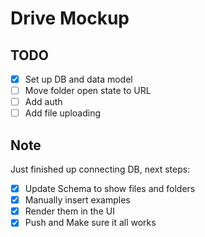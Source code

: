 # Drive Mockup

## TODO

- [x] Set up DB and data model
- [ ] Move folder open state to URL
- [ ] Add auth
- [ ] Add file uploading

## Note

Just finished up connecting DB, next steps:

- [x] Update Schema to show files and folders
- [x] Manually insert examples
- [x] Render them in the UI
- [x] Push and Make sure it all works
